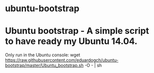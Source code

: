ubuntu-bootstrap
================

# Ubuntu bootstrap - A simple script to have ready my Ubuntu 14.04.

Only run in the Ubuntu console:
wget https://raw.githubusercontent.com/eduardogch/ubuntu-bootstrap/master/Ubuntu_bootstrap.sh -O - | sh
